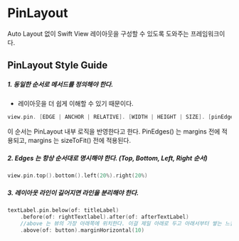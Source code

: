 # PinLayout
Auto Layout 없이 Swift View 레이아웃을 구성할 수 있도록 도와주는 프레임워크이다.


## PinLayout Style Guide

##### 1. 동일한 순서로 메서드를 정의해야 한다.
   - 레이아웃을 더 쉽게 이해할 수 있기 때문이다.
```swift
view.pin. [EDGE | ANCHOR | RELATIVE]. [WIDTH | HEIGHT | SIZE]. [pinEdges ()].[MARGINS]. [sizeToFit ()]
```

이 순서는 PinLayout 내부 로직을 반영한다고 한다.
PinEdges() 는 margins 전에 적용되고, margins 는 sizeToFit() 전에 적용된다.

##### 2. Edges 는 항상 순서대로 명시해야 한다. (Top, Bottom, Left, Right 순서)
```swift
view.pin.top().bottom().left(20%).right(20%)
```

##### 3. 레이아웃 라인이 길어지면 라인을 분리해야 한다.
```swift
textLabel.pin.below(of: titleLabel)
    .before(of: rightTextlabel).after(of: afterTextLabel) 
    //above 는 뷰의 가장 아래쪽에 위치한다. 이걸 제일 아래로 두고 아래서부터 쌓는 느낌
    .above(of: button).marginHorizontal(10)
```